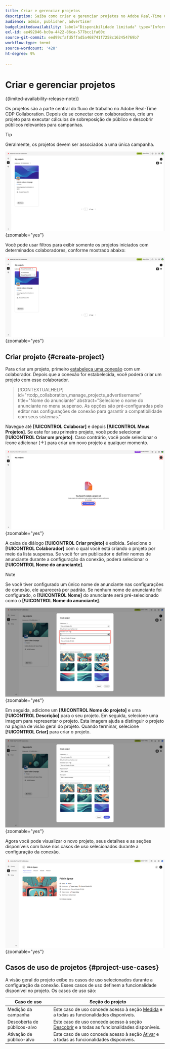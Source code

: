 ```yaml
---
title: Criar e gerenciar projetos
description: Saiba como criar e gerenciar projetos no Adobe Real-Time CDP Collaboration
audience: admin, publisher, advertiser
badgelimitedavailability: label="Disponibilidade limitada" type="Informative" url="https://helpx.adobe.com/br/legal/product-descriptions/real-time-customer-data-platform-collaboration.html newtab=true"
exl-id: ae492846-bc0a-4422-86ca-577bcc1fa60c
source-git-commit: eed99cfafd5ffad5a468741f7258c162454769b7
workflow-type: tm+mt
source-wordcount: '428'
ht-degree: 9%

---
```


# Criar e gerenciar projetos

{{limited-availability-release-note}}

Os projetos são a parte central do fluxo de trabalho no Adobe Real-Time CDP Collaboration. Depois de se conectar com colaboradores, crie um projeto para executar cálculos de sobreposição de público e descobrir públicos relevantes para campanhas.

>[!TIP]
>
>Geralmente, os projetos devem ser associados a uma única campanha.

![O painel Colaborar mostrando todos os projetos atuais.](/help/assets/collaborate/manage-view-projects/projects-overview-page.png){zoomable="yes"}

Você pode usar filtros para exibir somente os projetos iniciados com determinados colaboradores, conforme mostrado abaixo:

![Exibição filtrada de projetos com um único colaborador.](/help/assets/collaborate/manage-view-projects/filtered-project-view.png){zoomable="yes"}

## Criar projeto {#create-project}

Para criar um projeto, primeiro [estabeleça uma conexão](/help/guide/connect/establishing-connections.md) com um colaborador. Depois que a conexão for estabelecida, você poderá criar um projeto com esse colaborador.

>[!CONTEXTUALHELP]
>id="rtcdp_collaboration_manage_projects_advertisername"
>title="Nome do anunciante"
>abstract="Selecione o nome do anunciante no menu suspenso. As opções são pré-configuradas pelo editor nas configurações de conexão para garantir a compatibilidade com seus sistemas."

Navegue até **[!UICONTROL Colaborar]** e depois **[!UICONTROL Meus Projetos]**. Se este for seu primeiro projeto, você pode selecionar **[!UICONTROL Criar um projeto]**. Caso contrário, você pode selecionar o ícone adicionar (![Ícone Adicionar.](/help/assets/icons/plus.png)) para criar um novo projeto a qualquer momento.

![Selecione o símbolo de adição ou Crie um projeto para configurar um novo projeto.](/help/assets/collaborate/manage-view-projects/create-project.png){zoomable="yes"}

A caixa de diálogo **[!UICONTROL Criar projeto]** é exibida. Selecione o **[!UICONTROL Colaborador]** com o qual você está criando o projeto por meio da lista suspensa. Se você for um publicador e definir nomes de anunciante durante a configuração da conexão, poderá selecionar o **[!UICONTROL Nome do anunciante]**.

>[!NOTE]
>
> Se você tiver configurado um único nome de anunciante nas configurações de conexão, ele aparecerá por padrão. Se nenhum nome de anunciante foi configurado, o **[!UICONTROL Nome]** do anunciante será pré-selecionado como o **[!UICONTROL Nome do anunciante]**.

![Criar caixa de diálogo de projeto com colaborador selecionado e nome de anunciante realçado.](/help/assets/collaborate/manage-view-projects/create-project-advertiser-names.png){zoomable="yes"}

Em seguida, adicione um **[!UICONTROL Nome do projeto]** e uma **[!UICONTROL Descrição]** para o seu projeto. Em seguida, selecione uma imagem para representar o projeto. Esta imagem ajuda a distinguir o projeto na página de visão geral do projeto. Quando terminar, selecione **[!UICONTROL Criar]** para criar o projeto.

![Opções necessárias para configurar um novo projeto](/help/assets/collaborate/manage-view-projects/create-project-required-info.png){zoomable="yes"}

Agora você pode visualizar o novo projeto, seus detalhes e as seções disponíveis com base nos casos de uso selecionados durante a configuração da conexão.

![O espaço de trabalho de visão geral do projeto.](/help/assets/collaborate/manage-view-projects/project-overview.png){zoomable="yes"}

## Casos de uso de projetos {#project-use-cases}

A visão geral do projeto exibe os casos de uso selecionados durante a configuração da conexão. Esses casos de uso definem a funcionalidade disponível no projeto. Os casos de uso são:

| Caso de uso | Seção do projeto |
| --- | --- |
| Medição da campanha | Este caso de uso concede acesso à seção [Medida](/help/guide/collaborate/measure.md) e a todas as funcionalidades disponíveis. |
| Descoberta de públicos-alvo | Este caso de uso concede acesso à seção [Descobrir](/help/guide/collaborate/discover.md) e a todas as funcionalidades disponíveis. |
| Ativação de público-alvo | Este caso de uso concede acesso à seção [Ativar](/help/guide/collaborate/activate.md) e a todas as funcionalidades disponíveis. |
